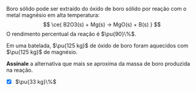 Boro sólido pode ser extraído do óxido de boro sólido por reação com o metal magnésio em alta temperatura:
$$
    \ce{ B2O3(s) + Mg(s) -> MgO(s) + B(s) }
$$
O rendimento percentual da reação é $\pu{90}\%$.

Em uma batelada, $\pu{125 kg}$ de óxido de boro foram aquecidos com $\pu{125 kg}$ de magnésio.

**Assinale** a alternativa que mais se aproxima da massa de boro produzida na reação.

- [x] $\pu{33 kg}\%$
